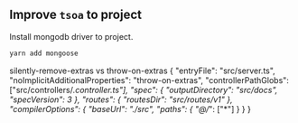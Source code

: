 ## Improve `tsoa` to project
Install mongodb driver to project.
```bash
yarn add mongoose
```

silently-remove-extras vs throw-on-extras
{
  "entryFile": "src/server.ts",
  "noImplicitAdditionalProperties": "throw-on-extras", 
  "controllerPathGlobs": ["src/controllers/*.controller.ts"],
  "spec": {
    "outputDirectory": "src/docs",
    "specVersion": 3
  },
  "routes": {
    "routesDir": "src/routes/v1"
  },
  "compilerOptions": {
    "baseUrl": "./src",
    "paths": {
      "@/*": ["*"]
    }
  }
}
